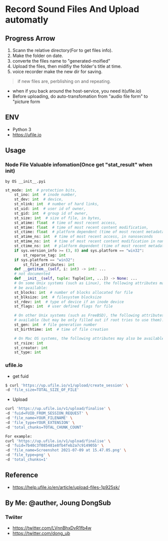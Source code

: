 # Record Sound Files And Upload automatly  

## Progress Arrow  
1. Scann the relative directory(For to get files info).    
2. Make the folder on date.  
3. converte the files name to "generated-moified"  
4. Upload the files, then midifiy the folder's title at time.  
5. voice recorder make the new dir for saving.  
> if new files are, perblishing on and repeating.

* when if you back around the host-service, you need it(ufile.io)   
* Before uploading, do auto-transfomation from "audio file form" to "picture form   

## ENV
- Python 3
- https://ufile.io  

## Usage  

### Node File Valuable infomation(Once get "stat_result" when init)  
    by OS __init__.pyi  

```py
st_mode: int  # protection bits,
    st_ino: int  # inode number,
    st_dev: int  # device,
    st_nlink: int  # number of hard links,
    st_uid: int  # user id of owner,
    st_gid: int  # group id of owner,
    st_size: int  # size of file, in bytes,
    st_atime: float  # time of most recent access,
    st_mtime: float  # time of most recent content modification,
    st_ctime: float  # platform dependent (time of most recent metadata change on Unix, or the time of creation on Windows)
    st_atime_ns: int  # time of most recent access, in nanoseconds
    st_mtime_ns: int  # time of most recent content modification in nanoseconds
    st_ctime_ns: int  # platform dependent (time of most recent metadata change on Unix, or the time of creation on Windows) in nanoseconds
    if sys.version_info >= (3, 8) and sys.platform == "win32":
        st_reparse_tag: int
    if sys.platform == "win32":
        st_file_attributes: int
    def __getitem__(self, i: int) -> int: ...
    # not documented
    def __init__(self, tuple: Tuple[int, ...]) -> None: ...
    # On some Unix systems (such as Linux), the following attributes may also
    # be available:
    st_blocks: int  # number of blocks allocated for file
    st_blksize: int  # filesystem blocksize
    st_rdev: int  # type of device if an inode device
    st_flags: int  # user defined flags for file

    # On other Unix systems (such as FreeBSD), the following attributes may be
    # available (but may be only filled out if root tries to use them):
    st_gen: int  # file generation number
    st_birthtime: int  # time of file creation

    # On Mac OS systems, the following attributes may also be available:
    st_rsize: int
    st_creator: int
    st_type: int
```  

### ufile.io  

- get fuid  
```bash  
$ curl 'https://up.ufile.io/v1/upload/create_session' \
-d 'file_size=TOTAL_SIZE_OF_FILE'
```  

- Upload
```bash
curl 'https://up.ufile.io/v1/upload/finalise' \
-d 'fuid=FUID_FROM_SESSION_REQUEST' \
-d 'file_name=YOUR_FILENAME' \
-d 'file_type=YOUR_EXTENSION' \
-d 'total_chunks=TOTAL_CHUNK_COUNT'

For example:
curl 'https://up.ufile.io/v1/upload/finalise' \
-d 'fuid=7b40c3f085481e8fb4feb2a7c914905b' \
-d 'file_name=Screenshot 2021-07-09 at 15.47.05.png' \
-d 'file_type=png' \
-d 'total_chunks=1'
```

## Reference  
- https://help.ufile.io/en/article/upload-files-1p925sk/  

## By Me: @auther, Joung DongSub  
### Twiiter  
- https://twitter.com/LVnnBhxDvR1fb4w
- https://twitter.com/dong_ub  